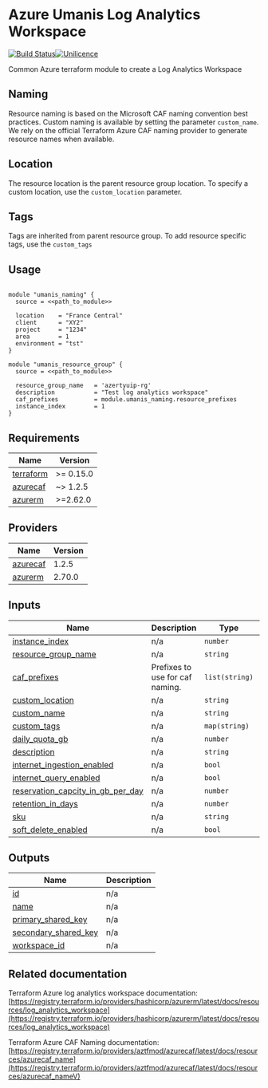 # Azure Umanis Log Analytics Workspace

[![Build Status](https://dev.azure.com/umanis-consulting/terraform/_apis/build/status/mod_azu_log_analytics_workspace?repoName=mod_azu_log_analytics_workspace&branchName=master)](https://dev.azure.com/umanis-consulting/terraform/_build/latest?definitionId=5&repoName=mod_azu_log_analytics_workspace&branchName=master)[![Unilicence](https://img.shields.io/badge/licence-The%20Unilicence-green)](LICENCE)


Common Azure terraform module to create a Log Analytics Workspace

## Naming
Resource naming is based on the Microsoft CAF naming convention best practices. Custom naming is available by setting the parameter `custom_name`. We rely on the official Terraform Azure CAF naming provider to generate resource names when available.

## Location
The resource location is the parent resource group location. To specify a custom location, use the `custom_location` parameter.

## Tags
Tags are inherited from parent resource group. To add resource specific tags, use the `custom_tags`

## Usage
```hcl

module "umanis_naming" {
  source = <<path_to_module>>

  location    = "France Central"
  client      = "XY2"
  project     = "1234"
  area        = 1
  environment = "tst"
}

module "umanis_resource_group" {
  source = <<path_to_module>>

  resource_group_name   = 'azertyuip-rg'
  description           = "Test log analytics workspace"
  caf_prefixes          = module.umanis_naming.resource_prefixes
  instance_index        = 1
}

```
<!-- BEGIN_TF_DOCS -->
## Requirements

| Name | Version |
|------|---------|
| <a name="requirement_terraform"></a> [terraform](#requirement\_terraform) | >= 0.15.0 |
| <a name="requirement_azurecaf"></a> [azurecaf](#requirement\_azurecaf) | ~> 1.2.5 |
| <a name="requirement_azurerm"></a> [azurerm](#requirement\_azurerm) | >=2.62.0 |

## Providers

| Name | Version |
|------|---------|
| <a name="provider_azurecaf"></a> [azurecaf](#provider\_azurecaf) | 1.2.5 |
| <a name="provider_azurerm"></a> [azurerm](#provider\_azurerm) | 2.70.0 |

## Inputs

| Name | Description | Type | Default | Required |
|------|-------------|------|---------|:--------:|
| <a name="input_instance_index"></a> [instance\_index](#input\_instance\_index) | n/a | `number` | n/a | yes |
| <a name="input_resource_group_name"></a> [resource\_group\_name](#input\_resource\_group\_name) | n/a | `string` | n/a | yes |
| <a name="input_caf_prefixes"></a> [caf\_prefixes](#input\_caf\_prefixes) | Prefixes to use for caf naming. | `list(string)` | `[]` | no |
| <a name="input_custom_location"></a> [custom\_location](#input\_custom\_location) | n/a | `string` | `""` | no |
| <a name="input_custom_name"></a> [custom\_name](#input\_custom\_name) | n/a | `string` | `""` | no |
| <a name="input_custom_tags"></a> [custom\_tags](#input\_custom\_tags) | n/a | `map(string)` | `{}` | no |
| <a name="input_daily_quota_gb"></a> [daily\_quota\_gb](#input\_daily\_quota\_gb) | n/a | `number` | `1` | no |
| <a name="input_description"></a> [description](#input\_description) | n/a | `string` | `""` | no |
| <a name="input_internet_ingestion_enabled"></a> [internet\_ingestion\_enabled](#input\_internet\_ingestion\_enabled) | n/a | `bool` | `false` | no |
| <a name="input_internet_query_enabled"></a> [internet\_query\_enabled](#input\_internet\_query\_enabled) | n/a | `bool` | `true` | no |
| <a name="input_reservation_capcity_in_gb_per_day"></a> [reservation\_capcity\_in\_gb\_per\_day](#input\_reservation\_capcity\_in\_gb\_per\_day) | n/a | `number` | `null` | no |
| <a name="input_retention_in_days"></a> [retention\_in\_days](#input\_retention\_in\_days) | n/a | `number` | `30` | no |
| <a name="input_sku"></a> [sku](#input\_sku) | n/a | `string` | `"PerGB2018"` | no |
| <a name="input_soft_delete_enabled"></a> [soft\_delete\_enabled](#input\_soft\_delete\_enabled) | n/a | `bool` | `false` | no |

## Outputs

| Name | Description |
|------|-------------|
| <a name="output_id"></a> [id](#output\_id) | n/a |
| <a name="output_name"></a> [name](#output\_name) | n/a |
| <a name="output_primary_shared_key"></a> [primary\_shared\_key](#output\_primary\_shared\_key) | n/a |
| <a name="output_secondary_shared_key"></a> [secondary\_shared\_key](#output\_secondary\_shared\_key) | n/a |
| <a name="output_workspace_id"></a> [workspace\_id](#output\_workspace\_id) | n/a |
<!-- END_TF_DOCS -->

## Related documentation

Terraform Azure log analytics workspace documentation: [https://registry.terraform.io/providers/hashicorp/azurerm/latest/docs/resources/log_analytics_workspace](https://registry.terraform.io/providers/hashicorp/azurerm/latest/docs/resources/log_analytics_workspace)

Terraform Azure CAF Naming documentation: [https://registry.terraform.io/providers/aztfmod/azurecaf/latest/docs/resources/azurecaf_name](https://registry.terraform.io/providers/aztfmod/azurecaf/latest/docs/resources/azurecaf_nameV)